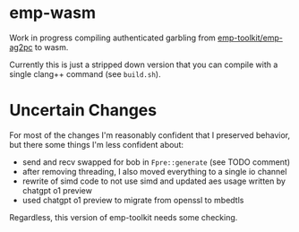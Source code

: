 # emp-wasm

Work in progress compiling authenticated garbling from [emp-toolkit/emp-ag2pc](https://github.com/emp-toolkit/emp-ag2pc) to wasm.

Currently this is just a stripped down version that you can compile with a single clang++ command (see `build.sh`).

# Uncertain Changes

For most of the changes I'm reasonably confident that I preserved behavior, but there some things I'm less confident about:

- send and recv swapped for bob in `Fpre::generate` (see TODO comment)
- after removing threading, I also moved everything to a single io channel
- rewrite of simd code to not use simd and updated aes usage written by chatgpt o1 preview
- used chatgpt o1 preview to migrate from openssl to mbedtls

Regardless, this version of emp-toolkit needs some checking.
